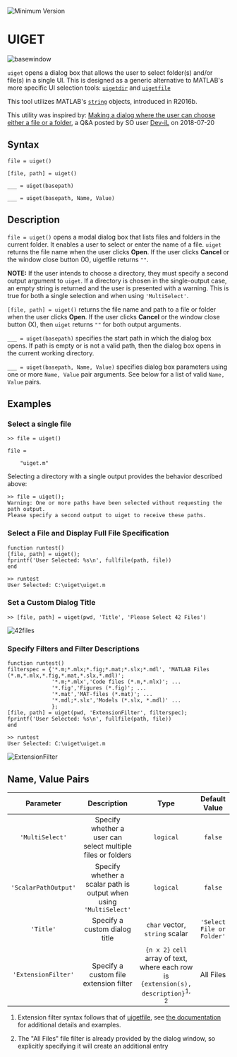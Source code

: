![Minimum Version](https://img.shields.io/badge/Requires-R2016b%20%28v8.4%29-orange.svg)

# UIGET

![basewindow](https://github.com/StackOverflowMATLABchat/uiget/blob/master/.doc/basewindow.PNG)

`uiget` opens a dialog box that allows the user to select folder(s) and/or file(s) in a single UI. This is designed as a generic alternative to MATLAB's more specific UI selection tools: [`uigetdir`](https://www.mathworks.com/help/matlab/ref/uigetdir.html) and [`uigetfile`](https://www.mathworks.com/help/matlab/ref/uigetfile.html)

This tool utilizes MATLAB's [`string`](https://www.mathworks.com/help/matlab/ref/string.html) objects, introduced in R2016b.

This utility was inspired by: [Making a dialog where the user can choose either a file or a folder](https://stackoverflow.com/questions/51440968/making-a-dialog-where-the-user-can-choose-either-a-file-or-a-folder), a Q&A posted by SO user [Dev-iL](https://stackoverflow.com/users/3372061/dev-il) on 2018-07-20

## Syntax

`file = uiget()`

`[file, path] = uiget()`

`___ = uiget(basepath)`

`___ = uiget(basepath, Name, Value)`


## Description

`file = uiget()` opens a modal dialog box that lists files and folders in the current folder. It enables a user to select or enter the name of a file. `uiget` returns the file name when the user clicks **Open**. If the user clicks **Cancel** or the window close button (X), uigetfile returns `""`.

**NOTE:** If the user intends to choose a directory, they must specify a second output argument to `uiget`. If a directory is chosen in the single-output case, an empty string is returned and the user is presented with a warning. This is true for both a single selection and when using `'MultiSelect'`.

`[file, path] = uiget()` returns the file name and path to a file or folder when the user clicks **Open**. If the user clicks **Cancel** or the window close button (X), then `uiget` returns `""` for both output arguments.

`___ = uiget(basepath)` specifies the start path in which the dialog box opens. If path is empty or is not a valid path, then the dialog box opens in the current working directory.

`___ = uiget(basepath, Name, Value)` specifies dialog box parameters using one or more `Name, Value` pair arguments. See below for a list of valid `Name, Value` pairs.

## Examples

### Select a single file

```
>> file = uiget()

file = 

    "uiget.m"
```

Selecting a directory with a single output provides the behavior described above:
```
>> file = uiget();
Warning: One or more paths have been selected without requesting the path output.
Please specify a second output to uiget to receive these paths. 
```

### Select a File and Display Full File Specification

```
function runtest()
[file, path] = uiget();
fprintf('User Selected: %s\n', fullfile(path, file))
end

>> runtest
User Selected: C:\uiget\uiget.m
```

### Set a Custom Dialog Title

```
>> [file, path] = uiget(pwd, 'Title', 'Please Select 42 Files')
```

![42files](https://github.com/StackOverflowMATLABchat/uiget/blob/master/.doc/42files.PNG)

### Specify Filters and Filter Descriptions

```
function runtest()
filterspec = {'*.m;*.mlx;*.fig;*.mat;*.slx;*.mdl', 'MATLAB Files (*.m,*.mlx,*.fig,*.mat,*.slx,*.mdl)';
              '*.m;*.mlx','Code files (*.m,*.mlx)'; ...
              '*.fig','Figures (*.fig)'; ...
              '*.mat','MAT-files (*.mat)'; ...
              '*.mdl;*.slx','Models (*.slx, *.mdl)' ...
              };
[file, path] = uiget(pwd, 'ExtensionFilter', filterspec);
fprintf('User Selected: %s\n', fullfile(path, file))
end

>> runtest
User Selected: C:\uiget\uiget.m
```

![ExtensionFilter](https://github.com/StackOverflowMATLABchat/uiget/blob/master/.doc/extensionfilter.PNG)

## Name, Value Pairs

| Parameter | Description | Type | Default Value |
| :--:      | :--:        | :--: | :--:          |
| `'MultiSelect'` | Specify whether a user can select multiple files or folders | `logical` | `false` |
| `'ScalarPathOutput'` | Specify whether a scalar path is output when using `'MultiSelect'` | `logical` | `false` |
| `'Title'` | Specify a custom dialog title | `char` vector, `string` scalar | `'Select File or Folder'` |
| `'ExtensionFilter'` | Specify a custom file extension filter | `{n x 2}` `cell` array of text, where each row is `{extension(s), description}`<sup>1, 2</sup> | All Files |

1. Extension filter syntax follows that of [uigetfile](https://www.mathworks.com/help/matlab/ref/uigetfile.html), see [the documentation](https://www.mathworks.com/help/matlab/ref/uigetfile.html#mw_d51d3e26-4b0d-4017-a1ed-28162572b6bc) for additional details and examples.

2. The "All Files" file filter is already provided by the dialog window, so explicitly specifying it will create an additional entry